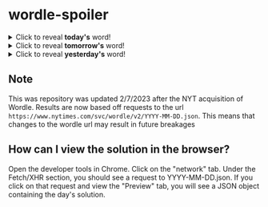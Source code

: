 # wordle-spoiler

<details>
  <summary>Click to reveal <b>today's</b> word!</summary>
  <br>
  <b> venom </b>
</details>

<details>
  <summary>Click to reveal <b>tomorrow's</b> word!</summary>
  <br>
  <b> windy </b>
</details>

<details>
  <summary>Click to reveal <b>yesterday's</b> word!</summary>
  <br>
  <b> irate </b>
</details>

## Note
This was repository was updated 2/7/2023 after the NYT acquisition of Wordle. Results are now based off requests to the url `https://www.nytimes.com/svc/wordle/v2/YYYY-MM-DD.json`. This means that changes to the wordle url may result in future breakages

## How can I view the solution in the browser?
Open the developer tools in Chrome. Click on the "network" tab. Under the Fetch/XHR section, you should see a request to YYYY-MM-DD.json. If you click on that request and view the "Preview" tab, you will see a JSON object containing the day's solution.